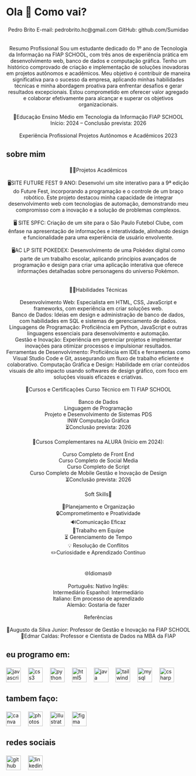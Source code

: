 <h1 align="left">Ola 👋 Como vai?</h1>

###

<p align="center">Pedro Brito E-mail: pedrobrito.hc@gmail.com GitHub: github.com/Sumidao<br><br><br>Resumo Profissional Sou um estudante dedicado do 1º ano de Tecnologia da Informação na FIAP SCHOOL, com três anos de experiência prática em desenvolvimento web, banco de dados e computação gráfica. Tenho um histórico comprovado de criação e implementação de soluções inovadoras em projetos autônomos e acadêmicos. Meu objetivo é contribuir de maneira significativa para o sucesso da empresa, aplicando minhas habilidades técnicas e minha abordagem proativa para enfrentar desafios e gerar resultados excepcionais. Estou comprometido em oferecer valor agregado e colaborar efetivamente para alcançar e superar os objetivos organizacionais.<br><br>🏫Educação Ensino Médio em Tecnologia da Informação FIAP SCHOOL Início: 2024 – Conclusão prevista: 2026<br><br>Experiência Profissional Projetos Autônomos e Acadêmicos 2023</p>

###

<h2 align="left">sobre mim</h2>

###

<p align="center">🧑‍💼Projetos Acadêmicos<br><br>🖥️SITE FUTURE FEST 9 ANO: Desenvolvi um site interativo para a 9ª edição do Future Fest, incorporando a programação e o controle de um braço robótico. Este projeto destacou minha capacidade de integrar desenvolvimento web com tecnologias de automação, demonstrando meu compromisso com a inovação e a solução de problemas complexos.<br><br>🖥️ SITE SPFC: Criação de um site para o São Paulo Futebol Clube, com ênfase na apresentação de informações e interatividade, alinhando design e funcionalidade para uma experiência de usuário envolvente.<br><br>🖥️AC LP SITE POKEDEX: Desenvolvimento de uma Pokédex digital como parte de um trabalho escolar, aplicando princípios avançados de programação e design para criar uma aplicação interativa que oferece informações detalhadas sobre personagens do universo Pokémon.<br><br><br>🧑‍💻Habilidades Técnicas<br><br>Desenvolvimento Web: Especialista em HTML, CSS, JavaScript e frameworks, com experiência em criar soluções web.<br>Banco de Dados: Ideias em design e administração de banco de dados, com habilidades em SQL e sistemas de gerenciamento de dados.<br>Linguagens de Programação: Proficiência em Python, JavaScript e outras linguagens essenciais para desenvolvimento e automação.<br>Gestão e Inovação: Experiência em gerenciar projetos e implementar inovações para otimizar processos e impulsionar resultados.<br>Ferramentas de Desenvolvimento: Proficiência em IDEs e ferramentas como Visual Studio Code e Git, assegurando um fluxo de trabalho eficiente e colaborativo. Computação Gráfica e Design: Habilidade em criar conteúdos visuais de alto impacto usando softwares de design gráfico, com foco em soluções visuais eficazes e criativas.<br><br>📝Cursos e Certificações Curso Técnico em TI FIAP SCHOOL<br><br>Banco de Dados<br>Linguagem de Programação<br>Projeto e Desenvolvimento de Sistemas PDS<br>INW Computação Gráfica<br>⏳Conclusão prevista: 2026<br><br>📝Cursos Complementares na ALURA (Início em 2024):<br><br>Curso Completo de Front End<br>Curso Completo de Social Media<br>Curso Completo de Script<br>Curso Completo de Mobile Gestão e Inovação de Design<br>⏳Conclusão prevista: 2026<br><br>Soft Skills🧐<br><br>📝Planejamento e Organização<br>🔒️Comprometimento e Proatividade<br>🔊Comunicação Eficaz<br>👥Trabalho em Equipe<br>⏳ Gerenciamento de Tempo<br>💡 Resolução de Conflitos<br>✏️Curiosidade e Aprendizado Contínuo<br><br><br>🌐Idiomas🌐<br><br>Português: Nativo Inglês:<br>Intermediário Espanhol: Intermediário<br>Italiano: Em processo de aprendizado<br>Alemão: Gostaria de fazer<br><br>Referências<br><br>👔Augusto da Silva Junior: Professor de Gestão e Inovação na FIAP SCHOOL<br>👔Edmar Caldas: Professor e Cientista de Dados na MBA da FIAP</p>

###

<h2 align="left">eu programo em:</h2>

###

<div align="left">
  <img src="https://cdn.jsdelivr.net/gh/devicons/devicon/icons/javascript/javascript-original.svg" height="40" alt="javascript logo"  />
  <img width="12" />
  <img src="https://cdn.jsdelivr.net/gh/devicons/devicon/icons/css3/css3-original.svg" height="40" alt="css3 logo"  />
  <img width="12" />
  <img src="https://cdn.jsdelivr.net/gh/devicons/devicon/icons/python/python-original.svg" height="40" alt="python logo"  />
  <img width="12" />
  <img src="https://cdn.jsdelivr.net/gh/devicons/devicon/icons/html5/html5-original.svg" height="40" alt="html5 logo"  />
  <img width="12" />
  <img src="https://cdn.jsdelivr.net/gh/devicons/devicon/icons/java/java-original.svg" height="40" alt="java logo"  />
  <img width="12" />
  <img src="https://cdn.jsdelivr.net/gh/devicons/devicon/icons/tailwindcss/tailwindcss-original-wordmark.svg" height="40" alt="tailwindcss logo"  />
  <img width="12" />
  <img src="https://cdn.jsdelivr.net/gh/devicons/devicon/icons/mysql/mysql-original.svg" height="40" alt="mysql logo"  />
  <img width="12" />
  <img src="https://cdn.jsdelivr.net/gh/devicons/devicon/icons/csharp/csharp-original.svg" height="40" alt="csharp logo"  />
</div>

###

<h2 align="left">tambem faço:</h2>

###

<div align="left">
  <img src="https://cdn.jsdelivr.net/gh/devicons/devicon/icons/canva/canva-original.svg" height="40" alt="canva logo"  />
  <img width="12" />
  <img src="https://cdn.jsdelivr.net/gh/devicons/devicon/icons/photoshop/photoshop-plain.svg" height="40" alt="photoshop logo"  />
  <img width="12" />
  <img src="https://cdn.jsdelivr.net/gh/devicons/devicon/icons/illustrator/illustrator-plain.svg" height="40" alt="illustrator logo"  />
  <img width="12" />
  <img src="https://cdn.jsdelivr.net/gh/devicons/devicon/icons/figma/figma-original.svg" height="40" alt="figma logo"  />
</div>

###

<h2 align="left">redes sociais</h2>

###

<div align="left">
  <img src="https://cdn.jsdelivr.net/gh/devicons/devicon/icons/github/github-original.svg" height="40" alt="github logo"  />
  <img width="12" />
  <img src="https://cdn.jsdelivr.net/gh/devicons/devicon/icons/linkedin/linkedin-original.svg" height="40" alt="linkedin logo"  />
</div>

###

<div align="left">
</div>

###
